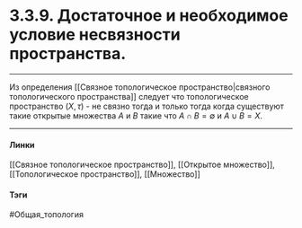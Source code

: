 # 3.3.9. Достаточное и необходимое условие несвязности пространства.
***
Из определения [[Связное топологическое пространство|связного топологического пространства]] следует что топологическое пространство $(X,\tau)$ - не связно тогда и только тогда когда существуют такие открытые множества $A$ и $B$ такие что $A\cap B=\emptyset$ и $A\cup B=X$.
***
#### Линки 
[[Связное топологическое пространство]],
[[Открытое множество]],
[[Топологическое пространство]],
[[Множество]]
#### Тэги 
 #Общая_топология